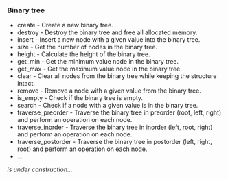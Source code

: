 ### Binary tree

- create - Create a new binary tree.
- destroy - Destroy the binary tree and free all allocated memory.
- insert - Insert a new node with a given value into the binary tree.
- size - Get the number of nodes in the binary tree.
- height - Calculate the height of the binary tree.
- get_min - Get the minimum value node in the binary tree.
- get_max - Get the maximum value node in the binary tree.
- clear - Clear all nodes from the binary tree while keeping the structure intact.
- remove - Remove a node with a given value from the binary tree.
- is_empty - Check if the binary tree is empty.
- search - Check if a node with a given value is in the binary tree.
- traverse_preorder - Traverse the binary tree in preorder (root, left, right) and perform an operation on each node.
- traverse_inorder - Traverse the binary tree in inorder (left, root, right) and perform an operation on each node.
- traverse_postorder - Traverse the binary tree in postorder (left, right, root) and perform an operation on each node.
- ...

_is under construction..._
